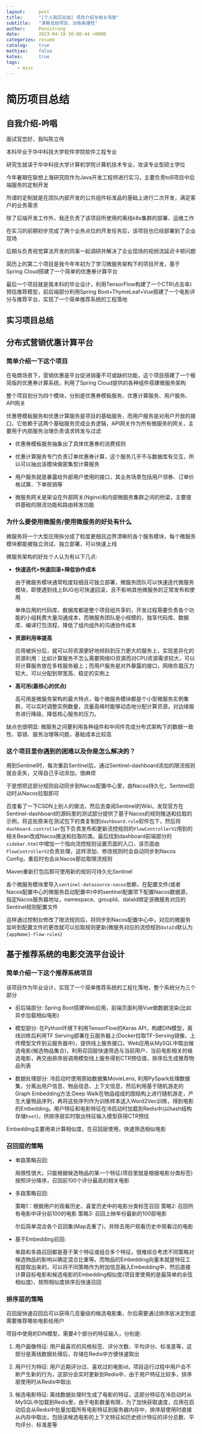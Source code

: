 ```yaml
---
layout:     post
title:      "[个人简历总结] 项目介绍与相关场景"
subtitle:   "清晰总结项目，训练条理性"
author:     Penistrong
date:       2023-04-19 10:00:44 +0800
categories: resume
catalog:    true
mathjax:    false
katex:      true
tags:
    - misc
---
```


# 简历项目总结

## 自我介绍-吟唱

面试官您好，我叫陈立伟

本科毕业于华中科技大学软件学院软件工程专业

研究生就读于华中科技大学计算机学院计算机技术专业，攻读专业型硕士学位

今年暑期在联想上海研究院作为Java开发工程师进行实习，主要负责toB项目中后端服务的定制开发

所谓的定制就是在团队内部开发的公共组件标准品的基础上进行二次开发，满足客户的业务需求

除了后端开发工作外，我还负责了该项目所使用的离线k8s集群的部署、运维工作

在实习的前期初步完成了两个业务点位的开发任务后，该项目也已经部署到了企业现场

后期与负责视觉算法开发的同事一起调研并解决了企业现场的视频流延迟卡顿问题

简历上的第二个项目是我今年年初为了学习微服务架构下的项目开发，基于Spring Cloud搭建了一个简单的优惠券计算平台

最后一个项目就是我本科的毕业设计，利用TensorFlow构建了一个CTR(点击率)预估推荐模型，前后端部分利用Spring Boot+ThymeLeaf+Vue搭建了一个电影评分与推荐平台，实现了一个简单推荐系统的工程落地

## 实习项目总结



## 分布式营销优惠计算平台

### 简单介绍一下这个项目

在电商场景下，营销优惠是平台促进销量不可或缺的功能，这个项目搭建了一个极简版的优惠券计算系统，利用了Spring Cloud提供的各种组件搭建微服务架构

整个项目划分为四个模块，分别是优惠券模板服务、优惠计算服务、用户服务、API网关

优惠卷模板服务和优惠计算服务是项目的基础服务，而用户服务是对用户开放的接口，它依赖于这两个基础服务完成业务逻辑，API网关作为所有微服务的网关，主要用于内部服务治理负责请求转发与过滤

- 优惠券模板服务抽象出了具体优惠券的消费规则

- 优惠计算服务专门负责订单优惠券计算，这个服务几乎不与数据库有交互，所以可以抽出该模块做密集型计算服务

- 用户服务就是暴露给外部用户使用的接口，其业务场景包括用户领券、订单价格试算、下单核销等

- 微服务网关是架设在外部网关(Nginx)和内部微服务集群之间的桥梁，主要提供基础的限流功能和路由转发功能

### 为什么要使用微服务/使用微服务的好处有什么

微服务将一个大型应用拆分成了粒度更细且边界清晰的各个服务模块，每个微服务模块都能被独立测试、独立部署，可以快速上线

微服务架构的好处个人认为有以下几点:

- **快速迭代+快速回滚+降低协作成本**
  
  由于微服务模块通常粒度较细且可独立部署，微服务团队可以快速迭代微服务模块，即使遇到线上BUG也可快速回滚，且不影响其他微服务的正常发布和使用

  单体应用的代码库、数据库都是整个项目组共享的，开发过程需要负责各个功能的小组耗费大量沟通成本，而微服务团队是小规模的，独享代码库、数据库、编译打包流程，降低了组内组外的沟通协作成本

- **资源利用率提高**

  应用被拆分后，就可以将资源更好地倾斜到压力更大的服务上，实现差异化的资源利用：比如计算服务不怎么需要网络IO资源而对CPU资源需求较大，可以将计算服务放在多核服务器上；而用户服务是对外暴露的接口，网络负载压力较大，可以分配到带宽高、稳定的实例上

- **高可用(最核心的优点)**

  高可用是微服务架构的最大特点，每个微服务模块都是个小型微服务实例集群，可以实时调整实例数量，流量高峰时能够动态地分配计算资源，对边缘服务进行降级，降低核心服务的压力。

缺点也很明显: 微服务之间要利用各种组件和中间件完成分布式架构下的数据一致性、容错、服务治理等问题，基础成本比较高

### 这个项目里你遇到的困难以及你是怎么解决的？

用到Sentinel时，每次重启Sentinel后，通过Sentinel-dashboard添加的限流规则就会丢失，又得自己手动添加，很麻烦

于是想把这部分规则自动同步到Nacos配置中心里，由Nacos持久化，Sentinel启动时从Nacos拉取即可

百度看了一下CSDN上别人的做法，然后去查阅Sentinel的Wiki，发现官方在Sentinel-dashboard的源码里的测试部分提供了基于Nacos的规则推送和拉取的示例，将这些原来在测试包下的类复制到`dashboard.rule`软件包下，然后将`dashboard.controller`包下负责发布和更新流控规则的`FlowControllerV2`用到的相关Bean改成Nacos推送和拉取的类。最后找到dashboard前端部分的`sidebar.html`中增加一个指向流控规则设置页面的入口，该页面由`FlowControllerV2`负责处理，这样添加、修改规则时会自动同步到Nacos Config，重启时也会从Nacos那拉取限流规则

Maven重新打包后即可使用新的规则可持久化Sentinel

各个微服务模块里导入`sentinel-datasource-nacos`依赖，在配置文件(或者Nacos配置中心的微服务启动配置中)中的sentinel配置项下配置Nacos数据源，指定Nacos服务器地址，namespace、groupId、dataId绑定该微服务对应的Sentinel规则配置文件

这样通过控制台修改了限流规则后，将同步到Nacos配置中心中，对应的微服务监听到配置文件的更改就可以拉取规则更新(微服务对应的流控规则`dataId`默认为`{appName}-flow-rules`)

## 基于推荐系统的电影交流平台设计

### 简单介绍一下这个推荐系统项目

该项目作为毕业设计，实现了一个简单推荐系统的工程化落地，整个系统分为三个部分

- 前后端部分: Spring Boot搭建Web应用，前端页面利用Vue做数据渲染(比如异步加载相似电影)

- 模型部分: 在Python环境下利用TensorFlow的Keras API，构建DIN模型，离线训练后利用TF Serving部署在云服务器上(Docker拉取TF-Serving镜像，上传模型文件到云服务器中)，提供线上服务接口。Web应用从MySQL中取出候选电影(候选物品集合)，利用召回层快速筛选与当前用户、当前电影相关的候选电影，再交由排序层调用模型线上服务得到CTR预估值，排序后生成推荐物品列表

- 数据处理部分: 冷启动时使用原始数据集MovieLens, 利用PySpark处理数据集，分离出用户信息、物品信息、上下文信息，然后利用基于随机游走的Graph Embedding方法:Deep Walk在物品组成的图结构上进行随机游走，产生大量物品序列，再将这些序列作为训练样本送入Word2Vec训练，得到电影的Embedding。用户特征和电影特征在冷启动时加载到Redis中(以hash结构存储`hset`)，供排序层实时取出特征输入模型获得CTR预估

Embedding主要用来计算相似度，在召回层使用，快速筛选相似电影

### 召回层的策略

- 单路策略召回:
  
  局限性很大，只能根据候选物品的某一个特征(项目里就是根据电影分类标签)按照评分降序，召回前100个评分最高的相关电影

- 多路策略召回:
  
  策略1：根据用户的观看历史、喜爱历史中的电影分类标签召回
  策略2: 召回所有电影中评分前100的电影
  策略3: 召回上映年份最新的100部电影

  尔后简单混合各个召回集(Map去重了)，并除去用户观看历史中观看过的电影

- 基于Embedding召回:

  单路和多路召回都是基于某个特征或组合多个特征，很难综合考虑不同策略对候选物品的影响以确定混合比重等。而物品的Embedding向量本就是特征工程提取出来的，可以将不同策略作为附加信息融入Embedding中，然后直接计算目标电影和候选电影的Embedding相似度(项目里使用的是最简单的余弦相似度)，按照相似度排序后快速召回

### 排序层的策略

召回层快速召回后可以获得几百量级的候选电影集，尔后需要通过排序层决定到底需要推荐哪些电影给用户

项目中使用的DIN模型，需要4个部分的特征输入，分别是:

1. 用户画像特征: 用户最喜欢的风格标签、评分次数、平均评分、标准差等，这部分是离线数据处理后，存储在Redis中方便快速取出

2. 用户行为特征: 用户近期评分过、喜欢过的电影id，项目运行过程中用户会不断产生新的行为，这部分会实时更新到Redis中，由于用户特征比较多，排序层使用时从Redis中取出

3. 候选电影特征: 离线数据处理时生成了电影的特征，这部分特征在冷启动时从MySQL中加载到Redis里，由于电影数量有限，为了加快获取速度，应用在启动后会从Redis中批量加载所有电影特征到服务器内存中，排序层使用时直接从内存中取出，包括该候选电影的上下文特征如历史统计特征的评分总数、平均评分、标准差等
